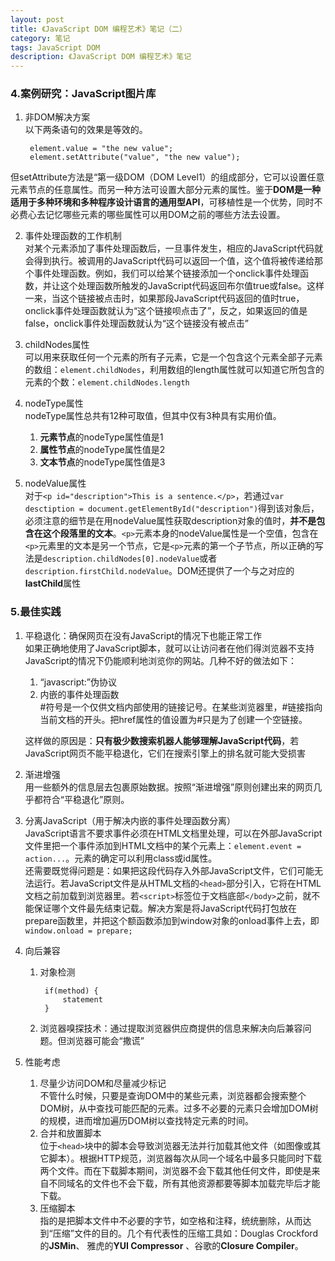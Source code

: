 ```yaml
---
layout: post
title: 《JavaScript DOM 编程艺术》笔记（二）
category: 笔记
tags: JavaScript DOM
description: 《JavaScript DOM 编程艺术》笔记
---
```


### 4.案例研究：JavaScript图片库

1. 非DOM解决方案  
以下两条语句的效果是等效的。
	
		element.value = "the new value";
		element.setAttribute("value", "the new value");
		
但setAttribute方法是“第一级DOM（DOM Level1）的组成部分，它可以设置任意元素节点的任意属性。而另一种方法可设置大部分元素的属性。鉴于**DOM是一种适用于多种环境和多种程序设计语言的通用型API**，可移植性是一个优势，同时不必费心去记忆哪些元素的哪些属性可以用DOM之前的哪些方法去设置。

2. 事件处理函数的工作机制  
对某个元素添加了事件处理函数后，一旦事件发生，相应的JavaScript代码就会得到执行。被调用的JavaScript代码可以返回一个值，这个值将被传递给那个事件处理函数。例如，我们可以给某个链接添加一个onclick事件处理函数，并让这个处理函数所触发的JavaScript代码返回布尔值true或false。这样一来，当这个链接被点击时，如果那段JavaScript代码返回的值时true，onclick事件处理函数就认为“这个链接呗点击了”，反之，如果返回的值是false，onclick事件处理函数就认为“这个链接没有被点击”

3. childNodes属性  
可以用来获取任何一个元素的所有子元素，它是一个包含这个元素全部子元素的数组：`element.childNodes`，利用数组的length属性就可以知道它所包含的元素的个数：`element.childNodes.length`

4. nodeType属性  
nodeType属性总共有12种可取值，但其中仅有3种具有实用价值。
	1. **元素节点**的nodeType属性值是1
	2. **属性节点**的nodeType属性值是2
	3. **文本节点**的nodeType属性值是3

5. nodeValue属性  
对于`<p id="description">This is a sentence.</p>`，若通过`var desctiption = document.getElementById("description")`得到该对象后，必须注意的细节是在用nodeValue属性获取description对象的值时，**并不是包含在这个段落里的文本**。`<p>`元素本身的nodeValue属性是一个空值，包含在`<p>`元素里的文本是另一个节点，它是`<p>`元素的第一个子节点，所以正确的写法是`description.childNodes[0].nodeValue`或者`description.firstChild.nodeValue`。DOM还提供了一个与之对应的**lastChild**属性

### 5.最佳实践

1. 平稳退化：确保网页在没有JavaScript的情况下也能正常工作  
如果正确地使用了JavaScript脚本，就可以让访问者在他们得浏览器不支持JavaScript的情况下仍能顺利地浏览你的网站。几种不好的做法如下：
	1. “javascript:”伪协议
	2. 内嵌的事件处理函数  
		\#符号是一个仅供文档内部使用的链接记号。在某些浏览器里，\#链接指向当前文档的开头。把href属性的值设置为\#只是为了创建一个空链接。  

	这样做的原因是：**只有极少数搜索机器人能够理解JavaScript代码**，若JavaScript网页不能平稳退化，它们在搜索引擎上的排名就可能大受损害

2. 渐进增强  
用一些额外的信息层去包裹原始数据。按照“渐进增强”原则创建出来的网页几乎都符合“平稳退化”原则。

3. 分离JavaScript（用于解决内嵌的事件处理函数分离）  
JavaScript语言不要求事件必须在HTML文档里处理，可以在外部JavaScript文件里把一个事件添加到HTML文档中的某个元素上：`element.event = action...`。元素的确定可以利用class或id属性。  
还需要既觉得问题是：如果把这段代码存入外部JavaScript文件，它们可能无法运行。若JavaScript文件是从HTML文档的`<head>`部分引入，它将在HTML文档之前加载到浏览器里。若`<script>`标签位于文档底部`</body>`之前，就不能保证哪个文件最先结束记载。解决方案是将JavaScript代码打包放在prepare函数里，并把这个额函数添加到window对象的onload事件上去，即`window.onload = prepare;`

4. 向后兼容
	1. 对象检测  

			if(method) {
				statement
			}
	2. 浏览器嗅探技术：通过提取浏览器供应商提供的信息来解决向后兼容问题。但浏览器可能会“撒谎”

5. 性能考虑
	1. 尽量少访问DOM和尽量减少标记  
	不管什么时候，只要是查询DOM中的某些元素，浏览器都会搜索整个DOM树，从中查找可能匹配的元素。过多不必要的元素只会增加DOM树的规模，进而增加遍历DOM树以查找特定元素的时间。
	2. 合并和放置脚本  
	位于`<head>`块中的脚本会导致浏览器无法并行加载其他文件（如图像或其它脚本）。根据HTTP规范，浏览器每次从同一个域名中最多只能同时下载两个文件。而在下载脚本期间，浏览器不会下载其他任何文件，即使是来自不同域名的文件也不会下载，所有其他资源都要等脚本加载完毕后才能下载。
	3. 压缩脚本  
	指的是把脚本文件中不必要的字节，如空格和注释，统统删除，从而达到“压缩”文件的目的。几个有代表性的压缩工具如：Douglas Crockford的**JSMin**、 雅虎的**YUI Compressor** 、谷歌的**Closure Compiler**。
